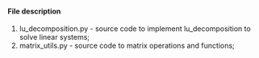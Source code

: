 #### File description
1. lu_decomposition.py - source code to implement lu_decomposition to solve linear systems;
1. matrix_utils.py - source code to matrix operations and functions;
